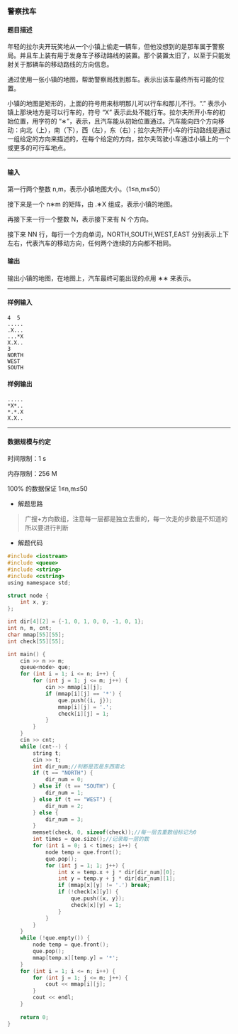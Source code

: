 ### 警察找车

#### 题目描述

 年轻的拉尔夫开玩笑地从一个小镇上偷走一辆车，但他没想到的是那车属于警察局。并且车上装有用于发身车子移动路线的装置。那个装置太旧了，以至于只能发射关于那辆车的移动路线的方向信息。

 通过使用一张小镇的地图，帮助警察局找到那车。表示出该车最终所有可能的位置。

 小镇的地图是矩形的，上面的符号用来标明那儿可以行车和那儿不行。“.” 表示小镇上那块地方是可以行车的，符号 “X” 表示此处不能行车。拉尔夫所开小车的初始位置，用字符的 “∗”，表示，且汽车能从初始位置通过。汽车能向四个方向移动：向北（上），南（下），西（左），东（右）；拉尔夫所开小车的行动路线是通过一组给定的方向来描述的，在每个给定的方向，拉尔夫驾驶小车通过小镇上的一个或更多的可行车地点。

------

#### 输入

 第一行两个整数 n,m，表示小镇地图大小。（1≤n,m≤50）

 接下来是一个 n∗m 的矩阵，由 .∗X 组成，表示小镇的地图。

 再接下来一行一个整数 N，表示接下来有 N 个方向。

 接下来 NN 行，每行一个方向单词，NORTH,SOUTH,WEST,EAST 分别表示上下左右，代表汽车的移动方向，任何两个连续的方向都不相同。

#### 输出

 输出小镇的地图，在地图上，汽车最终可能出现的点用 ∗∗ 来表示。

------

#### 样例输入

```
4  5
.....
.X...
...*X
X.X..
3
NORTH
WEST
SOUTH
```

#### 样例输出

```
.....
*X*..
*.*.X
X.X..
```

------

#### 数据规模与约定

 时间限制：1 s

 内存限制：256 M

 100% 的数据保证 1≤n,m≤50



- 解题思路

> 广搜+方向数组，注意每一层都是独立去重的，每一次走的步数是不知道的所以要进行判断

- 解题代码

``` c
#include <iostream>
#include <queue>
#include <string>
#include <cstring>
using namespace std;

struct node {
	int x, y;
};

int dir[4][2] = {-1, 0, 1, 0, 0, -1, 0, 1};
int n, m, cnt;
char mmap[55][55];
int check[55][55];

int main() {
	cin >> n >> m;
	queue<node> que;
	for (int i = 1; i <= n; i++) {
		for (int j = 1; j <= m; j++) {
			cin >> mmap[i][j];
			if (mmap[i][j] == '*') {
				que.push({i, j});
				mmap[i][j] = '.';
				check[i][j] = 1;
			}
		}
	}
	cin >> cnt;
	while (cnt--) {
		string t;
		cin >> t;
		int dir_num;//判断是否是东西南北 
		if (t == "NORTH") {
			dir_num = 0;
		} else if (t == "SOUTH") {
			dir_num = 1;
		} else if (t == "WEST") {
			dir_num = 2;
		} else {
			dir_num = 3;
		}
		memset(check, 0, sizeof(check));//每一层去重数组标记为0 
		int times = que.size();//记录每一层的数 
		for (int i = 0; i < times; i++) {
			node temp = que.front();
			que.pop();
			for (int j = 1; 1; j++) {
				int x = temp.x + j * dir[dir_num][0];
				int y = temp.y + j * dir[dir_num][1];
				if (mmap[x][y] != '.') break;
				if (!check[x][y]) {
					que.push({x, y});
					check[x][y] = 1; 
				}
			}
		}
	}
	while (!que.empty()) {
		node temp = que.front();
		que.pop();
		mmap[temp.x][temp.y] = '*';
	}
	for (int i = 1; i <= n; i++) {
		for (int j = 1; j <= m; j++) {
			cout << mmap[i][j];
		}
		cout << endl;
	}
 	
	return 0;
} 
```

